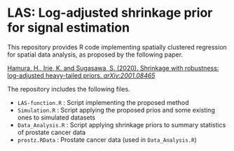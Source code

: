 # LAS: Log-adjusted shrinkage prior for signal estimation

This repository provides R code implementing spatially clustered regression for spatial data analysis, as proposed by the following paper.


[Hamura, H., Irie, K. and Sugasawa, S. (2020). Shrinkage with robustness: log-adjusted heavy-tailed priors. *arXiv:2001.08465*](https://arxiv.org/abs/2001.08465)

The repository includes the following files.

* `LAS-function.R` : Script implementing the proposed method
* `Simulation.R` : Script applying the proposed prios and some existing ones to simulated datasets 
* `Data_Analysis.R` : Script applying shrinkage priors to summary statistics of prostate cancer data
* `prostz.RData` : Prostate cancer data (used in `Data_Analysis.R`)


